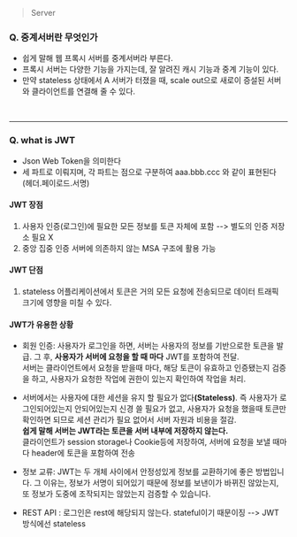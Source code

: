 > Server

### Q. 중계서버란 무엇인가
- 쉽게 말해 웹 프록시 서버를 중계서버라 부른다.
- 프록시 서버는 다양한 기능을 가지는데, 잘 알려진 캐시 기능과 중계 기능이 있다.
- 만약 stateless 상태에서 A 서버가 터졌을 때, scale out으로 새로이 증설된 서버와 클라이언트를 연결해 줄 수 있다.
<br/>
<hr/>

### Q. what is JWT
- Json Web Token을 의미한다
- 세 파트로 이뤄지며, 각 파트는 점으로 구분하여 aaa.bbb.ccc 와 같이 표현된다 (헤더.페이로드.서명)

#### JWT 장점
1. 사용자 인증(로그인)에 필요한 모든 정보를 토큰 자체에 포함 --> 별도의 인증 저장소 필요 X
2. 중앙 집중 인증 서버에 의존하지 않는 MSA 구조에 활용 가능

#### JWT 단점
1. stateless 어플리케이션에서 토큰은 거의 모든 요청에 전송되므로 데이터 트래픽 크기에 영향을 미칠 수 있다.

#### JWT가 유용한 상황
- 회원 인증: 사용자가 로그인을 하면, 서버는 사용자의 정보를 기반으로한 토큰을 발급.
그 후, <b>사용자가 서버에 요청을 할 때 마다</b> JWT를 포함하여 전달. <br/>
서버는 클라이언트에서 요청을 받을때 마다, 해당 토큰이 유효하고 인증됐는지 검증을 하고, 사용자가 요청한 작업에 권한이 있는지 확인하여 작업을 처리.
- 서버에서는 사용자에 대한 세션을 유지 할 필요가 없다<b>(Stateless)</b>. 즉 사용자가 로그인되어있는지 안되어있는지 신경 쓸 필요가 없고, 사용자가 요청을 했을때 토큰만 확인하면 되므로 세션 관리가 필요 없어서 서버 자원과 비용을 절감. <br/> 
<strong>쉽게 말해 서버는 JWT라는 토큰을 서버 내부에 저장하지 않는다.</strong> <br/>
클라이언트가 session storage나 Cookie등에 저장하여, 서버에 요청을 보낼 때마다 header에 토큰을 포함하여 전송

- 정보 교류: JWT는 두 개체 사이에서 안정성있게 정보를 교환하기에 좋은 방법입니다. 그 이유는, 정보가 서명이 되어있기 때문에 정보를 보낸이가 바뀌진 않았는지, 또 정보가 도중에 조작되지는 않았는지 검증할 수 있습니다.

- REST API : 로그인은 rest에 해당되지 않는다. stateful이기 때문이징 --> JWT 방식에선 stateless 
